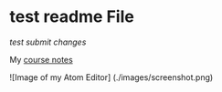 # test readme File
*test submit changes*

My [course notes](./notes.txt)

![Image of my Atom Editor] (./images/screenshot.png)
